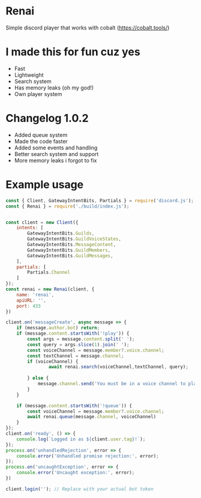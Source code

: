 # Renai
Simple discord player that works with cobalt (https://cobalt.tools/)

# I made this for fun cuz yes
+ Fast
+ Lightweight
+ Search system
+ Has memory leaks (oh my god!)
+ Own player system

# Changelog 1.0.2
+ Added queue system
+ Made the code faster
+ Added some events and handling
+ Better search system and support
+ More memory leaks i forgot to fix
# Example usage
```js
const { Client, GatewayIntentBits, Partials } = require('discord.js');
const { Renai } = require('./build/index.js');


const client = new Client({
    intents: [
        GatewayIntentBits.Guilds,
        GatewayIntentBits.GuildVoiceStates,
        GatewayIntentBits.MessageContent,
        GatewayIntentBits.GuildMembers,
        GatewayIntentBits.GuildMessages,
    ],
    partials: [
        Partials.Channel
    ]
});
const renai = new Renai(client, {
    name: 'renai',
    apiURL: '',
    port: 433
})

client.on('messageCreate', async message => {
    if (message.author.bot) return;
    if (message.content.startsWith('!play')) {
        const args = message.content.split(' ');
        const query = args.slice(1).join(' ');
        const voiceChannel = message.member?.voice.channel;
        const textChannel = message.channel;
        if (voiceChannel) {
                await renai.search(voiceChannel,textChannel, query);
            
        } else {
            message.channel.send('You must be in a voice channel to play music.');
        }
    }

    if (message.content.startsWith('!queue')) {
        const voiceChannel = message.member?.voice.channel; 
        await renai.queue(message.channel, voiceChannel)
    }
});
client.on('ready', () => {
    console.log(`Logged in as ${client.user.tag}!`);
});
process.on('unhandledRejection', error => {
    console.error('Unhandled promise rejection:', error);
});
process.on('uncaughtException', error => {
    console.error('Uncaught exception:', error);
})

client.login(''); // Replace with your actual bot token
```
